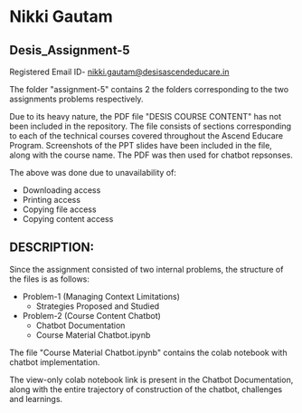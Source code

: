 # Nikki Gautam
## Desis_Assignment-5

Registered Email ID- nikki.gautam@desisascendeducare.in

The folder "assignment-5" contains 2 the folders corresponding to the two assignments problems respectively.

Due to its heavy nature, the PDF file "DESIS COURSE CONTENT" has not been included in the repository. The file consists of sections corresponding to each of the technical courses covered throughout the Ascend Educare Program. Screenshots of the PPT slides have been included in the file, along with the course name. 
The PDF was then used for chatbot repsonses. 

The above was done due to unavailability of:
- Downloading access
- Printing access
- Copying file access
- Copying content access


## DESCRIPTION:
Since the assignment consisted of two internal problems, the structure of the files is as follows:
- Problem-1 (Managing Context Limitations)
  - Strategies Proposed and Studied
- Problem-2 (Course Content Chatbot)
  - Chatbot Documentation
  - Course Material Chatbot.ipynb
  
The file "Course Material Chatbot.ipynb" contains the colab notebook with chatbot implementation.

The view-only colab notebook link is present in the Chatbot Documentation, along with the entire trajectory of construction of the chatbot, challenges and learnings.
